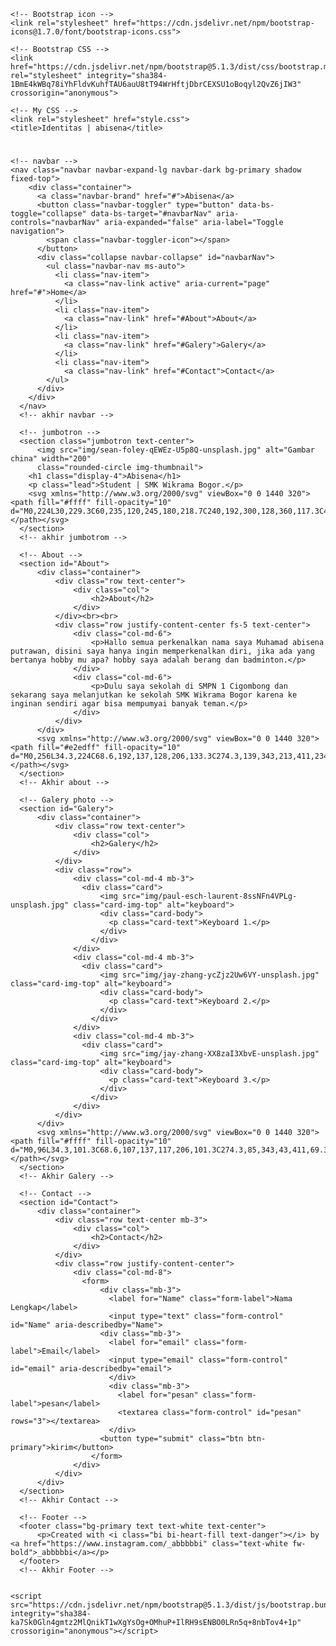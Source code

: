 <!doctype html>
<html lang="en">
  <head>
    <!-- Required meta tags -->
    <meta charset="utf-8">
    <meta name="viewport" content="width=device-width, initial-scale=1">

    <!-- Bootstrap icon -->
    <link rel="stylesheet" href="https://cdn.jsdelivr.net/npm/bootstrap-icons@1.7.0/font/bootstrap-icons.css">

    <!-- Bootstrap CSS -->
    <link href="https://cdn.jsdelivr.net/npm/bootstrap@5.1.3/dist/css/bootstrap.min.css" rel="stylesheet" integrity="sha384-1BmE4kWBq78iYhFldvKuhfTAU6auU8tT94WrHftjDbrCEXSU1oBoqyl2QvZ6jIW3" crossorigin="anonymous">
    
    <!-- My CSS -->
    <link rel="stylesheet" href="style.css">
    <title>Identitas | abisena</title>
  </head>
  <body id="Home">
    <h1></h1>

    <!-- navbar -->
    <nav class="navbar navbar-expand-lg navbar-dark bg-primary shadow fixed-top">
        <div class="container">
          <a class="navbar-brand" href="#">Abisena</a>
          <button class="navbar-toggler" type="button" data-bs-toggle="collapse" data-bs-target="#navbarNav" aria-controls="navbarNav" aria-expanded="false" aria-label="Toggle navigation">
            <span class="navbar-toggler-icon"></span>
          </button>
          <div class="collapse navbar-collapse" id="navbarNav">
            <ul class="navbar-nav ms-auto">
              <li class="nav-item">
                <a class="nav-link active" aria-current="page" href="#">Home</a>
              </li>
              <li class="nav-item">
                <a class="nav-link" href="#About">About</a>
              </li>
              <li class="nav-item">
                <a class="nav-link" href="#Galery">Galery</a>
              </li>
              <li class="nav-item">
                <a class="nav-link" href="#Contact">Contact</a>
            </ul>
          </div>
        </div>
      </nav>
      <!-- akhir navbar -->

      <!-- jumbotron -->
      <section class="jumbotron text-center">
          <img src="img/sean-foley-qEWEz-U5p8Q-unsplash.jpg" alt="Gambar china" width="200"
          class="rounded-circle img-thumbnail">
        <h1 class="display-4">Abisena</h1>
        <p class="lead">Student | SMK Wikrama Bogor.</p>
        <svg xmlns="http://www.w3.org/2000/svg" viewBox="0 0 1440 320"><path fill="#ffff" fill-opacity="10" d="M0,224L30,229.3C60,235,120,245,180,218.7C240,192,300,128,360,117.3C420,107,480,149,540,181.3C600,213,660,235,720,229.3C780,224,840,192,900,149.3C960,107,1020,53,1080,64C1140,75,1200,149,1260,165.3C1320,181,1380,139,1410,117.3L1440,96L1440,320L1410,320C1380,320,1320,320,1260,320C1200,320,1140,320,1080,320C1020,320,960,320,900,320C840,320,780,320,720,320C660,320,600,320,540,320C480,320,420,320,360,320C300,320,240,320,180,320C120,320,60,320,30,320L0,320Z"></path></svg>
      </section>
      <!-- akhir jumbotrom -->

      <!-- About -->
      <section id="About">
          <div class="container">
              <div class="row text-center">
                  <div class="col">
                      <h2>About</h2>
                  </div>
              </div><br><br>
              <div class="row justify-content-center fs-5 text-center">
                  <div class="col-md-6">
                      <p>Hallo semua perkenalkan nama saya Muhamad abisena putrawan, disini saya hanya ingin memperkenalkan diri, jika ada yang bertanya hobby mu apa? hobby saya adalah berang dan badminton.</p>
                  </div>
                  <div class="col-md-6">
                      <p>Dulu saya sekolah di SMPN 1 Cigombong dan sekarang saya melanjutkan ke sekolah SMK Wikrama Bogor karena ke inginan sendiri agar bisa mempumyai banyak teman.</p>
                  </div>
              </div>
          </div>
          <svg xmlns="http://www.w3.org/2000/svg" viewBox="0 0 1440 320"><path fill="#e2edff" fill-opacity="10" d="M0,256L34.3,224C68.6,192,137,128,206,133.3C274.3,139,343,213,411,234.7C480,256,549,224,617,202.7C685.7,181,754,171,823,186.7C891.4,203,960,245,1029,224C1097.1,203,1166,117,1234,85.3C1302.9,53,1371,75,1406,85.3L1440,96L1440,320L1405.7,320C1371.4,320,1303,320,1234,320C1165.7,320,1097,320,1029,320C960,320,891,320,823,320C754.3,320,686,320,617,320C548.6,320,480,320,411,320C342.9,320,274,320,206,320C137.1,320,69,320,34,320L0,320Z"></path></svg>
      </section>
      <!-- Akhir about -->

      <!-- Galery photo -->
      <section id="Galery">
          <div class="container">
              <div class="row text-center">
                  <div class="col">
                      <h2>Galery</h2>
                  </div>
              </div>
              <div class="row">
                  <div class="col-md-4 mb-3">
                    <div class="card">
                        <img src="img/paul-esch-laurent-8ssNFn4VPLg-unsplash.jpg" class="card-img-top" alt="keyboard">
                        <div class="card-body">
                          <p class="card-text">Keyboard 1.</p>
                        </div>
                      </div>
                  </div>
                  <div class="col-md-4 mb-3">
                    <div class="card">
                        <img src="img/jay-zhang-ycZjz2Uw6VY-unsplash.jpg" class="card-img-top" alt="keyboard">
                        <div class="card-body">
                          <p class="card-text">Keyboard 2.</p>
                        </div>
                      </div>
                  </div>
                  <div class="col-md-4 mb-3">
                    <div class="card">
                        <img src="img/jay-zhang-XX8zaI3XbvE-unsplash.jpg" class="card-img-top" alt="keyboard">
                        <div class="card-body">
                          <p class="card-text">Keyboard 3.</p>
                        </div>
                      </div>
                  </div>
              </div>
          </div>
          <svg xmlns="http://www.w3.org/2000/svg" viewBox="0 0 1440 320"><path fill="#ffff" fill-opacity="10" d="M0,96L34.3,101.3C68.6,107,137,117,206,101.3C274.3,85,343,43,411,69.3C480,96,549,192,617,202.7C685.7,213,754,139,823,117.3C891.4,96,960,128,1029,122.7C1097.1,117,1166,75,1234,74.7C1302.9,75,1371,117,1406,138.7L1440,160L1440,320L1405.7,320C1371.4,320,1303,320,1234,320C1165.7,320,1097,320,1029,320C960,320,891,320,823,320C754.3,320,686,320,617,320C548.6,320,480,320,411,320C342.9,320,274,320,206,320C137.1,320,69,320,34,320L0,320Z"></path></svg>
      </section>
      <!-- Akhir Galery -->

      <!-- Contact -->
      <section id="Contact">
          <div class="container">
              <div class="row text-center mb-3">
                  <div class="col">
                      <h2>Contact</h2>
                  </div>
              </div>
              <div class="row justify-content-center">
                  <div class="col-md-8">
                    <form>
                        <div class="mb-3">
                          <label for="Name" class="form-label">Nama Lengkap</label>
                          <input type="text" class="form-control" id="Name" aria-describedby="Name">
                        <div class="mb-3">
                          <label for="email" class="form-label">Email</label>
                          <input type="email" class="form-control" id="email" aria-describedby="email">
                          </div>
                          <div class="mb-3">
                            <label for="pesan" class="form-label">pesan</label>
                            <textarea class="form-control" id="pesan" rows="3"></textarea>
                          </div>
                        <button type="submit" class="btn btn-primary">kirim</button>
                      </form>
                  </div>
              </div>
          </div>
      </section>
      <!-- Akhir Contact -->

      <!-- Footer -->
      <footer class="bg-primary text text-white text-center">
          <p>Created with <i class="bi bi-heart-fill text-danger"></i> by <a href="https://www.instagram.com/_abbbbbi" class="text-white fw-bold">_abbbbbi</a></p>
      </footer>
      <!-- Akhir Footer -->

   
    <script src="https://cdn.jsdelivr.net/npm/bootstrap@5.1.3/dist/js/bootstrap.bundle.min.js" integrity="sha384-ka7Sk0Gln4gmtz2MlQnikT1wXgYsOg+OMhuP+IlRH9sENBO0LRn5q+8nbTov4+1p" crossorigin="anonymous"></script>

    
  </body>
</html>
